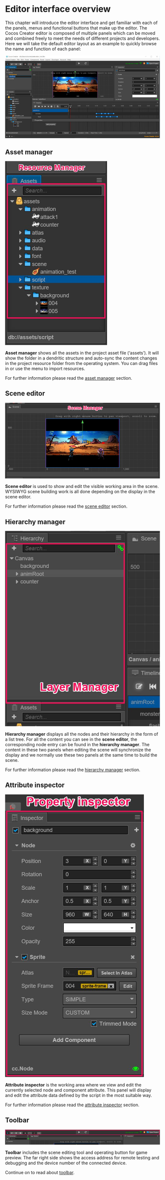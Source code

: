 # Editor interface overview
This chapter will introduce the editor interface and get familiar with each of the panels, menus and functional buttons that make up the editor. The Cocos Creator editor is composed of multiple panels which can be moved and combined freely to meet the needs of different projects and developers. Here we will take the default editor layout as an example to quickly browse the name and function of each panel:

<a href="index/editor-overview.png"><img src="index/editor-overview.png" alt="editor overview"></a>

## Asset manager

![assets](index/assets.png)

**Asset manager** shows all the assets in the project asset file (‘assets’). It will show the folder in a dendritic structure and auto-sync the content changes in the project resource folder from the operating system. You can drag files in or use the menu to import resources.

For further information please read the [asset manager](editor-panels/assets.md) section.

## Scene editor

![scene](index/scene.png)

**Scene editor** is used to show and edit the visible working area in the scene. WYSIWYG scene building work is all done depending on the display in the scene editor.

For further information please read the [scene editor](editor-panels/scene.md) section.

## Hierarchy manager

![hierarchy](index/hierarchy.png)

**Hierarchy manager** displays all the nodes and their hierarchy in the form of a list tree. For all the content you can see in the **scene editor**, the corresponding node entry can be found in the **hierarchy manager**. The content in these two panels when editing the scene will synchronize the display and we normally use these two panels at the same time to build the scene.

For further information please read the [hierarchy manager](editor-panels/hierarchy.md) section.

## Attribute inspector

![inspector](index/inspector.png)

**Attribute inspector** is the working area where we view and edit the currently selected node and component attribute. This panel will display and edit the attribute data defined by the script in the most suitable way.

For further information please read the [attribute inspector](editor-panels/inspector.md) section.

## Toolbar

![toolbar](index/toolbar.png)

**Toolbar** includes the scene editing tool and operating button for game preview. The far right side shows the access address for remote testing and debugging and the device number of the connected device.

Continue on to read about [toolbar](toolbar.md).
